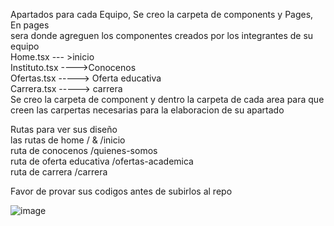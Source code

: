 Apartados para cada Equipo, Se creo la carpeta de components  y Pages, <br>
En pages <br>
sera donde agreguen los componentes creados por los  integrantes de su equipo<br>
Home.tsx --- >inicio <br>
Instituto.tsx ---->Conocenos <br>
Ofertas.tsx -----> Oferta educativa <br> 
Carrera.tsx ----->  carrera <br>
Se creo la carpeta de component y dentro la carpeta de cada area para que creen las carpertas necesarias para la elaboracion de su apartado<br>

Rutas para ver sus diseño <br>
las rutas de home /  & /inicio<br>
ruta de conocenos /quienes-somos<br>
ruta de oferta educativa /ofertas-academica<br>
ruta de carrera /carrera<br>

Favor de provar sus codigos antes de subirlos al repo <br>




![image](https://github.com/user-attachments/assets/84756bf0-12bc-4525-a491-85c94d5def29)

